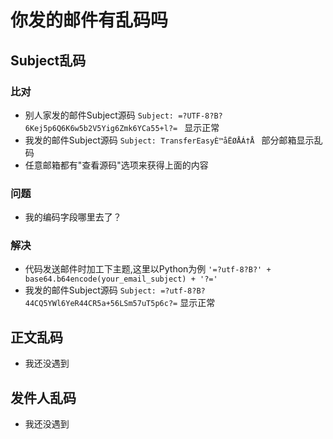 # 你发的邮件有乱码吗

## Subject乱码

### 比对
* 别人家发的邮件Subject源码 `Subject: =?UTF-8?B?6Kej5p6Q6K6w5b2V5Yig6Zmk6YCa55+l?=` 显示正常
* 我发的邮件Subject源码 `Subject: TransferEasyÈ™åËØÅÁ†Å` 部分邮箱显示乱码
* 任意邮箱都有"查看源码"选项来获得上面的内容

### 问题
* 我的编码字段哪里去了？

### 解决
* 代码发送邮件时加工下主题,这里以Python为例 `'=?utf-8?B?' + base64.b64encode(your_email_subject) + '?='` 
* 我发的邮件Subject源码 `Subject: =?utf-8?B?44CQ5YWl6YeR44CR5a+56LSm57uT5p6c?=` 显示正常

## 正文乱码

* 我还没遇到

## 发件人乱码

* 我还没遇到